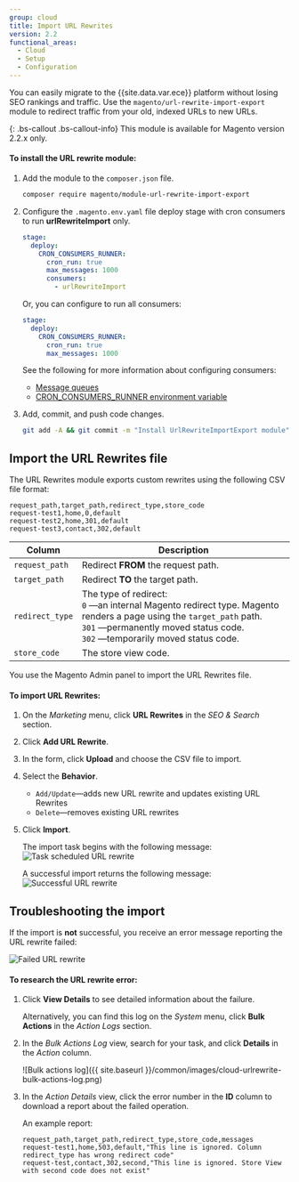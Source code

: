 ```yaml
---
group: cloud
title: Import URL Rewrites
version: 2.2
functional_areas:
  - Cloud
  - Setup
  - Configuration
---
```


You can easily migrate to the {{site.data.var.ece}} platform without losing SEO rankings and traffic.  Use the `magento/url-rewrite-import-export` module to redirect traffic from your old, indexed URLs to new URLs.

{: .bs-callout .bs-callout-info}
This module is available for Magento version 2.2.x only.

#### To install the URL rewrite module:

1.  Add the module to the `composer.json` file.

    ```bash
    composer require magento/module-url-rewrite-import-export
    ```

1.  Configure the `.magento.env.yaml` file deploy stage with cron consumers to run **urlRewriteImport** only.

    ```yaml
    stage: 
      deploy:
        CRON_CONSUMERS_RUNNER:
          cron_run: true
          max_messages: 1000
          consumers:
            - urlRewriteImport
    ```

    Or, you can configure to run all consumers:

    ```yaml
    stage: 
      deploy:
        CRON_CONSUMERS_RUNNER:
          cron_run: true
          max_messages: 1000
    ```    

    See the following for more information about configuring consumers:

    -  [Message queues]({{page.baseurl}}/cloud/trouble/message-queues.html)
    -  [CRON_CONSUMERS_RUNNER environment variable]({{page.baseurl}}/cloud/env/variables-deploy.html#cron_consumers_runner)

1.  Add, commit, and push code changes.

    ```bash
    git add -A && git commit -m "Install UrlRewriteImportExport module" && git push origin <branch name>
    ```

## Import the URL Rewrites file

The URL Rewrites module exports custom rewrites using the following CSV file format:

```csv
request_path,target_path,redirect_type,store_code
request-test1,home,0,default
request-test2,home,301,default
request-test3,contact,302,default
```

Column | Description
--- | ---
`request_path` | Redirect **FROM** the request path.
`target_path` | Redirect **TO** the target path.
`redirect_type` | The type of redirect: <br>`0` —an internal Magento redirect type. Magento renders a page using the `target_path` path. <br>`301` —permanently moved status code.<br>`302` —temporarily moved status code.
`store_code` | The store view code.

You use the Magento Admin panel to import the URL Rewrites file.

#### To import URL Rewrites:

1.  On the _Marketing_ menu, click **URL Rewrites** in the _SEO & Search_ section.

1.  Click **Add URL Rewrite**.

1.  In the form, click **Upload** and choose the CSV file to import.

1.  Select the **Behavior**.

    -  `Add/Update`—adds new URL rewrite and updates existing URL Rewrites
    -  `Delete`—removes existing URL rewrites

1.  Click **Import**.

    The import task begins with the following message:
	![Task scheduled URL rewrite]({{site.baseurl}}/common/images/cloud-urlrewrite-task.png)

    A successful import returns the following message:
	![Successful URL rewrite]({{site.baseurl}}/common/images/cloud-urlrewrite-success.png)

## Troubleshooting the import

If the import is **not** successful, you receive an error message reporting the URL rewrite failed:

![Failed URL rewrite]({{site.baseurl}}/common/images/cloud-urlrewrite-failed.png)

#### To research the URL rewrite error:

1.  Click **View Details** to see detailed information about the failure.

    Alternatively, you can find this log on the _System_ menu, click **Bulk Actions** in the _Action Logs_ section.

1.  In the _Bulk Actions Log_ view, search for your task, and click **Details** in the _Action_ column.

    ![Bulk actions log]({{ site.baseurl }}/common/images/cloud-urlrewrite-bulk-actions-log.png)

1.  In the _Action Details_ view, click the error number in the **ID** column to download a report about the failed operation.

    An example report:

    ```csv
    request_path,target_path,redirect_type,store_code,messages
    request-test1,home,503,default,"This line is ignored. Column redirect_type has wrong redirect code"
    request-test,contact,302,second,"This line is ignored. Store View with second code does not exist"
    ```